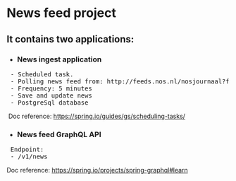 # News feed project

## It contains two applications:
- ### News ingest application
<pre>
&nbsp;- Scheduled task.
&nbsp;- Polling news feed from: <a>http://feeds.nos.nl/nosjournaal?format=xml</a>
&nbsp;- Frequency: 5 minutes
&nbsp;- Save and update news
&nbsp;- PostgreSql database
</pre>  

&nbsp;Doc reference: https://spring.io/guides/gs/scheduling-tasks/

- ### News feed GraphQL API
<pre>
&nbsp;Endpoint:
&nbsp;- /v1/news 
</pre>

Doc reference: https://spring.io/projects/spring-graphql#learn
